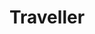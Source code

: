 ---
title: Traveller
description: Rediscover travelling locally or worldwide in a more eco-friendly way
project: Traveller
thumbnail:
  src: /works/traveller/traveller-thumbnail.webp
  alt: A screen of Traveller
  width: 1660 
  height: 1459
year: 2022
roles: [Mobile App Design]
collaborations: []
path: https://www.behance.net/gallery/192071421/Traveller-Mobile-app-UIUX-Design
sitemap:
  loc: /work/traveller
  lastmod: 2024-01-01
  changefreq: yearly
  priority: 0.7
---